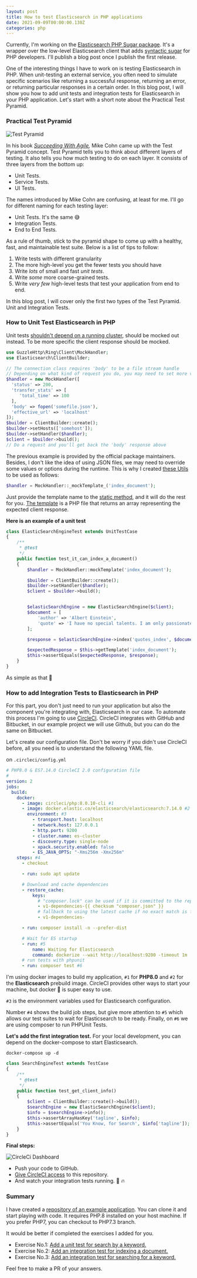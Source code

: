 ```yaml
---
layout: post
title: How to test Elasticsearch in PHP applications
date: 2021-09-09T00:00:00.130Z
categories: php
---
```

Currently, I'm working on the [Elasticsearch PHP Sugar package][1]. It's a wrapper over the low-level Elasticsearch client that adds [syntactic sugar][2] for PHP developers. I'll publish a blog post once I publish the first release.

One of the interesting things I have to work on is testing Elasticsearch in PHP. When unit-testing an external service, you often need to simulate specific scenarios like returning a successful response, returning an error, or returning particular responses in a certain order. In this blog post, I will show you how to add unit tests and integration tests for Elasticsearch in your PHP application. Let's start with a short note about the Practical Test Pyramid.

### Practical Test Pyramid
![Test Pyramid](/assets/img/test-pyramid.png)

In his book [_Succeeding With Agile_][3]_,_ Mike Cohn came up with the Test Pyramid concept. Test Pyramid tells you to think about different layers of testing. It also tells you how much testing to do on each layer. It consists of three layers from the bottom up:

- Unit Tests.
- Service Tests.
- UI Tests.

The names introduced by Mike Cohn are confusing, at least for me. I'll go for different naming for each testing layer:

- Unit Tests. It's the same 😅
- Integration Tests.
- End to End Tests.

As a rule of thumb, stick to the pyramid shape to come up with a healthy, fast, and maintainable test suite. Below is a list of tips to follow:

1.  Write tests with different granularity
2.  The more high-level you get the fewer tests you should have
3.  Write _lots_ of small and fast _unit tests_.
4.  Write _some_ more coarse-grained tests.
5.  Write _very few_ high-level tests that test your application from end to end.

In this blog post, I will cover only the first two types of the Test Pyramid. Unit and Integration Tests.

### How to Unit Test Elasticsearch in PHP

Unit tests [shouldn't depend on a running cluster][4], should be mocked out instead. To be more specific the client response should be mocked.

```php
use GuzzleHttp\Ring\Client\MockHandler;
use Elasticsearch\ClientBuilder;

// The connection class requires 'body' to be a file stream handle
// Depending on what kind of request you do, you may need to set more values here
$handler = new MockHandler([
  'status' => 200,
  'transfer_stats' => [
     'total_time' => 100
  ],
  'body' => fopen('somefile.json'),
  'effective_url' => 'localhost'
]);
$builder = ClientBuilder::create();
$builder->setHosts(['somehost']);
$builder->setHandler($handler);
$client = $builder->build();
// Do a request and you'll get back the 'body' response above
```

The previous example is provided by the official package maintainers. Besides, I don't like the idea of using JSON files, we may need to override some values or options during the runtime. This is why I created [these Utils][5] to be used as follows:

```php
$handler = MockHandler::_mockTemplate_('index_document');
```

Just provide the template name to the [static method][13], and it will do the rest for you. [The template][6] is a PHP file that returns an array representing the expected client response.

**Here is an example of a unit test**

```php
class ElasticSearchEngineTest extends UnitTestCase
{
    /**
     * @test
     */
    public function test_it_can_index_a_document()
    {
        $handler = MockHandler::mockTemplate('index_document');

        $builder = ClientBuilder::create();
        $builder->setHandler($handler);
        $client = $builder->build();


        $elasticSearchEngine = new ElasticSearchEngine($client);
        $document = [
            'author' => 'Albert Einstein',
            'quote' => 'I have no special talents. I am only passionately curious.',
        ];

        $response = $elasticSearchEngine->index('quotes_index', $document);

        $expectedResponse = $this->getTemplate('index_document');
        $this->assertEquals($expectedResponse, $response);
    }
}
```

As simple as that 🚀

### How to add Integration Tests to Elasticsearch in PHP

For this part, you don't just need to run your application but also the component you're integrating with, Elasticsearch in our case. To automate this process I'm going to use [CircleCI][7]. CircleCI integrates with GitHub and Bitbucket, in our example project we will use Github, but you can do the same on Bitbucket.

Let's create our configuration file. Don't be worry if you didn't use CircleCI before, all you need is to understand the following YAML file.

on `.circleci/config.yml`
```yaml
# PHP8.0 & ES7.14.0 CircleCI 2.0 configuration file
#
version: 2
jobs:
  build:
    docker:
      - image: circleci/php:8.0.10-cli #1
      - image: docker.elastic.co/elasticsearch/elasticsearch:7.14.0 #2
        environment: #3
          - transport.host: localhost
          - network.host: 127.0.0.1
          - http.port: 9200
          - cluster.name: es-cluster
          - discovery.type: single-node
          - xpack.security.enabled: false
          - ES_JAVA_OPTS: "-Xms256m -Xmx256m"
    steps: #4
      - checkout

      - run: sudo apt update

      # Download and cache dependencies
      - restore_cache:
          keys:
            # "composer.lock" can be used if it is committed to the repo
            - v1-dependencies-{{ checksum "composer.json" }}
            # fallback to using the latest cache if no exact match is found
            - v1-dependencies-

      - run: composer install -n --prefer-dist

      # Wait for ES startup
      - run: #5
          name: Waiting for Elasticsearch
          command: dockerize --wait http://localhost:9200 -timeout 1m
      # run tests with phpunit
      - run: composer test #6

```

I'm using docker images to build my application, `#1` for **PHP8.0** and `#2` for the **Elasticsearch** prebuild image. CircleCI provides other ways to start your machine, but docker 🐳 is super easy to use.

`#3` is the environment variables used for Elasticsearch configuration.

Number `#4` shows the build job steps, but give more attention to `#5` which allows our test suites to wait for Elasticsearch to be ready. Finally, on `#6` we are using composer to run PHPUnit Tests.

**Let's add the first integration test.** For your local development, you can depend on the docker-compose to start Elasticsearch.

```
docker-compose up -d
```

```php
class SearchEngineTest extends TestCase
{
    /**
     * @test
     */
    public function test_get_client_info()
    {
        $client = ClientBuilder::create()->build();
        $searchEngine = new ElasticSearchEngine($client);
        $info = $searchEngine->info();
        $this->assertArrayHasKey('tagline', $info);
        $this->assertEquals('You Know, for Search', $info['tagline']);
    }
}

```
**Final steps:**

![CircleCi Dashboard](/assets/img/circle-ci-es-php-app.png)

- Push your code to GitHub. 
- [Give CircleCI access][11] to this repository. 
- And watch your integration tests running. 🚀 🔥

### Summary

I have created a [repository of an example application][12]. You can clone it and start playing with code. It requires PHP.8 installed on your host machine. If you prefer PHP7, you can checkout to PHP7.3 branch.

It would be better if completed the exercises I added for you.

- Exercise No.1: [Add a unit test for search by a keyword.][8]
- Exercise No.2: [Add an integration test for indexing a document.][9]
- Exercise No.3: [Add an integration test for searching for a keyword.][10]

Feel free to make a PR of your answers.

[1]: https://github.com/imdhemy/elasticsearch-php-sugar
[2]: https://en.wikipedia.org/wiki/Syntactic_sugar
[3]: https://www.goodreads.com/book/show/6707987-succeeding-with-agile
[4]: https://github.com/elastic/elasticsearch-php/pull/618#issuecomment-323816444
[5]: https://github.com/imdhemy/testing-es-in-php/tree/master/tests/Utils
[6]: https://github.com/imdhemy/testing-es-in-php/blob/master/tests/fixtures/responses/index_document.php
[7]: https://circleci.com/
[8]: https://github.com/imdhemy/testing-es-in-php/blob/master/tests/Unit/ElasticSearchEngineTest.php#L39
[9]: https://github.com/imdhemy/testing-es-in-php/blob/master/tests/Integration/SearchEngineTest.php#L26
[10]: https://github.com/imdhemy/testing-es-in-php/blob/master/tests/Integration/SearchEngineTest.php#L35
[11]: https://app.circleci.com/
[12]: https://github.com/imdhemy/testing-es-in-php
[13]: https://github.com/imdhemy/testing-es-in-php/blob/master/tests/Utils/MockHandler.php#L45
